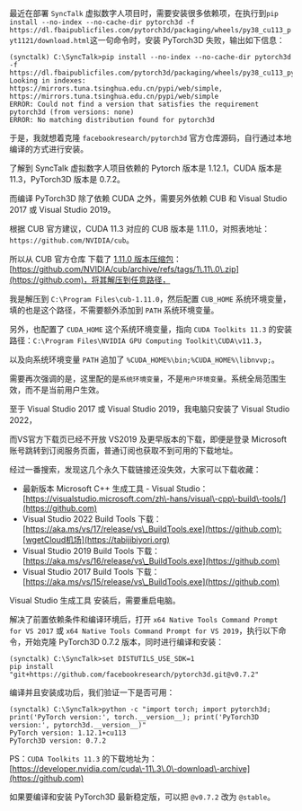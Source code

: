 
最近在部署 `SyncTalk` 虚拟数字人项目时，需要安装很多依赖项，在执行到`pip install --no-index --no-cache-dir pytorch3d -f https://dl.fbaipublicfiles.com/pytorch3d/packaging/wheels/py38_cu113_pyt1121/download.html`这一句命令时，安装 PyTorch3D 失败，输出如下信息：



```
(synctalk) C:\SyncTalk>pip install --no-index --no-cache-dir pytorch3d -f https://dl.fbaipublicfiles.com/pytorch3d/packaging/wheels/py38_cu113_pyt1121/download.html
Looking in indexes: https://mirrors.tuna.tsinghua.edu.cn/pypi/web/simple, https://mirrors.tuna.tsinghua.edu.cn/pypi/web/simple
ERROR: Could not find a version that satisfies the requirement pytorch3d (from versions: none)
ERROR: No matching distribution found for pytorch3d

```

于是，我就想着克隆 `facebookresearch/pytorch3d` 官方仓库源码，自行通过本地编译的方式进行安装。


了解到 SyncTalk 虚拟数字人项目依赖的 Pytorch 版本是 1\.12\.1，CUDA 版本是 11\.3，PyTorch3D 版本是 0\.7\.2。


而编译 PyTorch3D 除了依赖 CUDA 之外，需要另外依赖 CUB 和 Visual Studio 2017 或 Visual Studio 2019。


根据 CUB 官方建议，CUDA 11\.3 对应的 CUB 版本是 1\.11\.0，对照表地址：`https://github.com/NVIDIA/cub`。


所以从 CUB 官方仓库 下载了 [1\.11\.0 版本压缩包](https://github.com)：[https://github.com/NVIDIA/cub/archive/refs/tags/1\.11\.0\.zip](https://github.com)，将其解压到任意路径，


我是解压到 `C:\Program Files\cub-1.11.0`，然后配置 `CUB_HOME` 系统环境变量，填的也是这个路径，不需要额外添加到 `PATH` 系统环境变量。


另外，也配置了 `CUDA_HOME` 这个系统环境变量，指向 `CUDA Toolkits 11.3` 的安装路径：`C:\Program Files\NVIDIA GPU Computing Toolkit\CUDA\v11.3`，


以及向系统环境变量 `PATH` 追加了 `%CUDA_HOME%\bin;%CUDA_HOME%\libnvvp;`。


需要再次强调的是，这里配的是`系统环境变量`，不是`用户环境变量`。系统全局范围生效，而不是当前用户生效。


至于 Visual Studio 2017 或 Visual Studio 2019，我电脑只安装了 Visual Studio 2022，


而VS官方下载页已经不开放 VS2019 及更早版本的下载，即便是登录 Microsoft 账号跳转到订阅服务页面，普通订阅也获取不到可用的下载地址。


经过一番搜索，发现这几个永久下载链接还没失效，大家可以下载收藏：


* 最新版本 Microsoft C\+\+ 生成工具 \- Visual Studio：[https://visualstudio.microsoft.com/zh\-hans/visual\-cpp\-build\-tools/](https://github.com)
* Visual Studio 2022 Build Tools 下载：[https://aka.ms/vs/17/release/vs\_BuildTools.exe](https://github.com):[wgetCloud机场](https://tabijibiyori.org)
* Visual Studio 2019 Build Tools 下载：[https://aka.ms/vs/16/release/vs\_BuildTools.exe](https://github.com)
* Visual Studio 2017 Build Tools 下载：[https://aka.ms/vs/15/release/vs\_BuildTools.exe](https://github.com)


Visual Studio 生成工具 安装后，需要重启电脑。


解决了前置依赖条件和编译环境后，打开 `x64 Native Tools Command Prompt for VS 2017` 或 `x64 Native Tools Command Prompt for VS 2019`，执行以下命令，开始克隆 PyTorch3D 0\.7\.2 版本，同时进行编译和安装：



```
(synctalk) C:\SyncTalk>set DISTUTILS_USE_SDK=1
pip install "git+https://github.com/facebookresearch/pytorch3d.git@v0.7.2"

```

编译并且安装成功后，我们验证一下是否可用：



```
(synctalk) C:\SyncTalk>python -c "import torch; import pytorch3d; print('PyTorch version:', torch.__version__); print('PyTorch3D version:', pytorch3d.__version__)"
PyTorch version: 1.12.1+cu113
PyTorch3D version: 0.7.2

```

PS：`CUDA Toolkits 11.3` 的下载地址为：[https://developer.nvidia.com/cuda\-11\.3\.0\-download\-archive](https://github.com)


如果要编译和安装 PyTorch3D 最新稳定版，可以把 `@v0.7.2` 改为 `@stable`。


